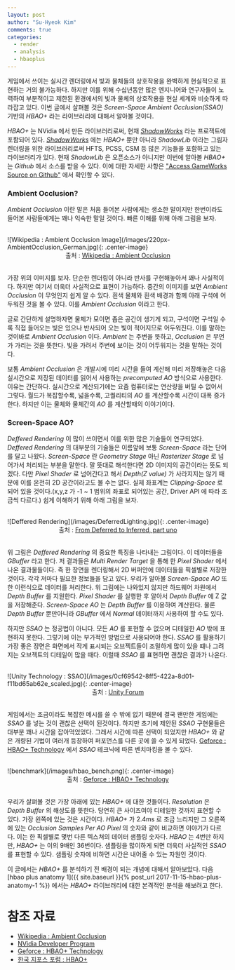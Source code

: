 ```yaml
---
layout: post
author: "Su-Hyeok Kim"
comments: true
categories:
  - render
  - analysis
  - hbaoplus
---
```


게임에서 쓰이는 실시간 렌더링에서 빛과 물체들의 상호작용을 완벽하게 현실적으로 표현하는 거의 불가능하다. 하지만 이를 위해 수십년동안 많은 엔지니어와 연구자들이 노력하여 부분적이고 제한된 환경에서의 빛과 물체의 상호작용을 현실 세계와 비슷하게 따라잡고 있다. 이번 글에서 살펴볼 것은 _Screen-Space Ambient Occlusion(SSAO)_ 기반의 _HBAO+_ 라는 라이브러리에 대해서 알아볼 것이다.

_HBAO+_ 는 NVidia 에서 만든 라이브러리로써, 현재 [_ShadowWorks_](https://developer.nvidia.com/shadowworks) 라는 프로젝트에 포함되어 있다. [_ShadowWorks_](https://developer.nvidia.com/shadowworks) 에는 _HBAO+_ 뿐만 아니라 _ShadowLib_ 이라는 그림자 렌더링을 위한 라이브러리로써 HFTS, PCSS, CSM 등 많은 기능들을 포함하고 있는 라이브러리가 있다. 현재 _ShadowLib_ 은 오픈소스가 아니지만 이번에 알아볼 _HBAO+_ 는 _Github_ 에서 소스를 받을 수 있다. 이에 대한 자세한 사항은 ["Access GameWorks Source on Github"](https://developer.nvidia.com/gameworks-source-github) 에서 확인할 수 있다.

### Ambient Occlusion?

_Ambient Occlusion_ 이란 말은 처음 들어본 사람에게는 생소한 말이지만 한번이라도 들어본 사람들에게는 꽤나 익숙한 말일 것이다. 빠른 이해를 위해 아래 그림을 보자.

<br/>
![Wikipedia : Ambient Occlusion Image](/images/220px-AmbientOcclusion_German.jpg){: .center-image}
<center>출처 : <a href="https://en.wikipedia.org/wiki/Ambient_occlusion">Wikipedia : Ambient Occlusion</a>
</center>
<br/>

가장 위의 이미지를 보자. 단순한 렌더링이 아니라 반사를 구현해놓아서 꽤나 사실적이다. 하지만 여기서 더욱더 사실적으로 표현이 가능하다. 중간의 이미지를 보면 _Ambient Occlusion_ 이 무엇인지 쉽게 알 수 있다. 흰색 물체와 흰색 배경과 함께 아래 구석에 어두워진 것을 볼 수 있다. 이를 _Ambient Occlusion_ 이라고 한다.

글로 간단하게 설명하자면 물체가 모이면 좁은 공간이 생기게 되고, 구석이면 구석일 수록 직접 들어오는 빛은 있으나 반사되어 오는 빛이 적어지므로 어두워진다. 이를 말하는 것이바로 _Ambient Occlusion_ 이다. _Ambient_ 는 주변을 뜻하고, _Occlusion_ 은 무언가 가리는 것을 뜻한다. 빛을 가려서 주변에 보이는 것이 어두워지는 것을 말하는 것이다.

보통 _Ambient Occlusion_ 은 개발시에 미리 시간을 들여 계산해 미리 저장해놓은 다음 실시간으로 저장된 데이터를 읽어서 사용하는 _precomputed AO_ 방식으로 사용한다. 이유는 간단하다. 실시간으로 계산되기에는 요즘 컴퓨터로는 연산량을 버틸 수 없어서 그렇다. 월드가 복잡할수록, 넓을수록, 고퀄리티의 _AO_ 를 계산할수록 시간이 대폭 증가한다. 하지만 이는 물체와 물체간의 _AO_ 를 계산할때의 이야기이다.

### Screen-Space AO?

_Deffered Rendering_ 이 많이 쓰이면서 이를 위한 많은 기술들이 연구되었다. _Deffered Rendering_ 의 대부분의 기술들은 이름앞에 보통 _Screen-Space_ 라는 단어를 달고 나왔다. _Screen-Space_ 란 _Geometry Stage_ 아닌 _Rasterizer Stage_ 로 넘어가서 처리되는 부분을 말한다. 말 뜻대로 해석한다면 2D 이미지의 공간이라는 뜻도 되겠다. 다만 _Pixel Shader_ 로 넘어간다고 해서 _Depth(Z value)_ 가 사라지지는 않기 때문에 이를 온전히 2D 공간이라고도 볼 수는 없다. 실제 좌표계는 _Clipping-Space_ 로 되어 있을 것이다.(x,y,z 가 -1 ~ 1 범위의 좌표로 되어있는 공간, Driver API 에 따라 조금씩 다르다.) 쉽게 이해하기 위해 아래 그림을 보자.

<br/>
![Deffered Rendering](/images/DeferredLighting.jpg){: .center-image}
<center>출처 : <a href="http://tower22.blogspot.kr/2010/11/from-deferred-to-inferred-part-uno.html">From Deferred to Inferred, part uno</a>
</center>
<br/>

위 그림은 _Deffered Rendering_ 의 중요한 특징을 나타내는 그림이다. 이 데이터들을 _GBuffer_ 라고 한다. 저 결과들은 _Multi Render Target_ 을 통해 한 _Pixel Shader_ 에서 나온 결과물들이다. 즉 한 장면을 렌더링해서 2D 버퍼안에 데이터들을 픽셀별로 저장한 것이다. 각각 저마다 필요한 정보들을 담고 있다. 우리가 알아볼 _Screen-Space AO_ 또한 이런식으로 데이터를 처리한다. 위 그림에는 나와있지 않지만 하드웨어 차원에서 _Depth Buffer_ 를 지원한다. _Pixel Shader_ 를 실행한 후 알아서 _Depth Buffer_ 에 Z 값을 저장해준다. _Screen-Space AO_ 는 _Depth Buffer_ 를 이용하여 계산한다. 물론 _Depth Buffer_ 뿐만아니라 _GBuffer_ 에서 _Normal_ 데이터까지 사용하여 할 수도 있다.

하지만 _SSAO_ 는 정공법이 아니다. 모든 _AO_ 를 표현할 수 없으며 디테일한 _AO_ 밖에 표현하지 못한다. 그렇기에 이는 부가적인 방법으로 사용되어야 한다. _SSAO_ 를 활용하기 가장 좋은 장면은 화면에서 작게 표시되는 오브젝트들이 조밀하게 많이 있을 떄나 그려지는 오브젝트의 디테일이 많을 때다. 이럴때 _SSAO_ 를 표현하면 괜찮은 결과가 나온다.

<br/>
![Unity Technology : SSAO](/images/0cf69542-8ff5-422a-8d01-f11bd65ab62e_scaled.jpg){: .center-image}
<center>출처 : <a href="https://forum.unity.com/threads/ssao-pro-high-quality-screen-space-ambient-occlusion.274003/page-5">Unity Forum</a>
</center>
<center></center>
<br/>

게임에서는 조금이라도 복잡한 메시를 쓸 수 밖에 없기 때문에 결국 왠만한 게임에는 _SSAO_ 를 넣는 것이 괜찮은 선택이 된것이다. 하지만 초기에 제안된 _SSAO_ 구현물들은 대부분 꽤나 시간을 잡아먹었었다. 그래서 시간에 따른 선택이 되었지만 _HBAO+_ 와 같은 개량된 기법이 여러개 등장하여 퍼포먼스를 다른 곳에 쓸 수 있게 되었다. [Geforce : HBAO+ Technology](https://www.geforce.com/hardware/technology/hbao-plus/technology) 에서 _SSAO_ 테크닉에 따른 벤치마킹을 볼 수 있다.

<br/>
![benchmark](/images/hbao_bench.png){: .center-image}
<center>출처 : <a href="https://www.geforce.com/hardware/technology/hbao-plus/technology">Geforce : HBAO+ Technology</a>
</center>
<center></center>
<br/>

우리가 살펴볼 것은 가장 아래에 있는 _HBAO+_ 에 대한 것들이다. _Resolution_ 은 _Depth Buffer_ 의 해상도를 뜻한다. 당연히 큰 사이즈여야 디테일한 것까지 표현할 수 있다. 가장 왼쪽에 있는 것은 시간이다. _HBAO+_ 가 2.4ms 로 조금 느리지만 그 오른쪽에 있는 _Occlusion Samples Per AO Pixel_ 의 숫자와 같이 비교하면 이야기가 다르다. 이는 한 픽셀별로 몇번 다른 텍스쳐의 데이터 샘플링 숫자다. _HBAO_ 는 4번만 하지만, _HBAO+_ 는 이의 9배인 36번이다. 샘플링을 많이하게 되면 더욱더 사실적인 _SSAO_ 를 표현할 수 있다. 샘플링 숫자에 비하면 시간은 내어줄 수 있는 자원인 것이다.

이 글에서는 _HBAO+_ 를 분석하기 전 배경이 되는 개념에 대해서 알아보았다. 다음 [hbao plus anatomy 1]({{ site.baseurl }}{% post_url 2017-11-15-hbao-plus-anatomy-1 %}) 에서는 _HBAO+_ 라이브러리에 대한 본격적인 분석을 해보려고 한다.

# 참조 자료

 - [Wikipedia : Ambient Occlusion](https://en.wikipedia.org/wiki/Ambient_occlusion)
 - [NVidia Developer Program](https://developer.nvidia.com/developer-program)
 - [Geforce : HBAO+ Technology](https://www.geforce.com/hardware/technology/hbao-plus/technology)
 - [한국 지포스 포럼 : HBAO+](https://forums.geforce.co.kr/index.php?document_srl=12616&mid=geforce)
